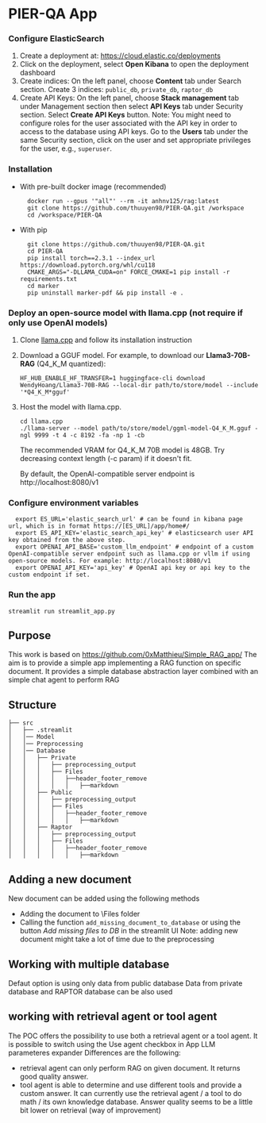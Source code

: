 
# PIER-QA App

### Configure ElasticSearch

1. Create a deployment at: https://cloud.elastic.co/deployments
2. Click on the deployment, select **Open Kibana** to open the deployment dashboard
3. Create indices: On the left panel, choose **Content** tab under Search section. Create 3 indices: `public_db`, `private_db`, `raptor_db`
4. Create API Keys: On the left panel, choose **Stack management** tab under Management section then select **API Keys** tab under Security section. Select **Create API Keys** button.
   Note: You might need to configure roles for the user associated with the API key in order to access to the database using API keys. Go to the **Users** tab under the same Security section, click on the user and set appropriate privileges for the user, e.g., `superuser`.

### Installation
* With pre-built docker image (recommended)

  ```
    docker run --gpus '"all"' --rm -it anhnv125/rag:latest
    git clone https://github.com/thuuyen98/PIER-QA.git /workspace
    cd /workspace/PIER-QA
  ```
  
* With pip

  ```
    git clone https://github.com/thuuyen98/PIER-QA.git
    cd PIER-QA
    pip install torch==2.3.1 --index_url https://download.pytorch.org/whl/cu118
    CMAKE_ARGS="-DLLAMA_CUDA=on" FORCE_CMAKE=1 pip install -r requirements.txt
    cd marker
    pip uninstall marker-pdf && pip install -e .
  ```
### Deploy an open-source model with llama.cpp (not require if only use OpenAI models)
1. Clone [llama.cpp](https://github.com/ggerganov/llama.cpp) and follow its installation instruction
2. Download a GGUF model. For example, to download our **Llama3-70B-RAG** (Q4_K_M quantized):
    ```
   HF_HUB_ENABLE_HF_TRANSFER=1 huggingface-cli download WendyHoang/Llama3-70B-RAG --local-dir path/to/store/model --include '*Q4_K_M*gguf'
   ```
3. Host the model with llama.cpp.
    ```
   cd llama.cpp
   ./llama-server --model path/to/store/model/ggml-model-Q4_K_M.gguf -ngl 9999 -t 4 -c 8192 -fa -np 1 -cb
   ```
   The recommended VRAM for Q4_K_M 70B model is 48GB. Try decreasing context length (-c param) if it doesn't fit. 

   By default, the OpenAI-compatible server endpoint is http://localhost:8080/v1
### Configure environment variables

  ```
    export ES_URL='elastic_search_url' # can be found in kibana page url, which is in format https://[ES_URL]/app/home#/
    export ES_API_KEY='elastic_search_api_key' # elasticsearch user API key obtained from the above step.
    export OPENAI_API_BASE='custom_llm_endpoint' # endpoint of a custom OpenAI-compatible server endpoint such as llama.cpp or vllm if using open-source models. For example: http://localhost:8080/v1
    export OPENAI_API_KEY='api_key' # OpenAI api key or api key to the custom endpoint if set.
  ```

### Run the app

 ```
 streamlit run streamlit_app.py
 ```

## Purpose
This work is based on https://github.com/0xMatthieu/Simple_RAG_app/
The aim is to provide a simple app implementing a RAG function on specific document. It provides a simple database abstraction layer combined with an simple chat agent to perform RAG
## Structure
```
├── src
│   ├── .streamlit
│   │── Model   
│   │── Preprocessing      
│   │── Database
│   │   ├── Private
│   │   │   ├── preprocessing_output
│   │   │   ├── Files
│   │   │   │   ├──header_footer_remove
│   │   │   │   │   ├──markdown
│   │   ├── Public
│   │   │   ├── preprocessing_output
│   │   │   ├── Files
│   │   │   │   ├──header_footer_remove
│   │   │   │   │   ├──markdown
│   │   ├── Raptor
│   │   │   ├── preprocessing_output
│   │   │   ├── Files
│   │   │   │   ├──header_footer_remove
│   │   │   │   │   ├──markdown
```
## Adding a new document
New document can be added using the following methods
- Adding the document to \Files folder
- Calling the function `add_missing_document_to_database` or using the button *Add missing files to DB* in the streamlit UI
Note: adding new document might take a lot of time due to the preprocessing

## Working with multiple database
Defaut option is using only data from public database
Data from private database and RAPTOR database can be also used

## working with retrieval agent or tool agent
The POC offers the possibility to use both a retrieval agent or a tool agent. 
It is possible to switch using the Use agent checkbox in App LLM parameteres expander
Differences are the following:
- retrieval agent can only perform RAG on given document. It returns good quality answer.
- tool agent is able to determine and use different tools and provide a custom answer. It can currently use the retrieval agent / a tool to do math / its own knowledge database. Answer quality seems to be a little bit lower on retrieval (way of improvement)
